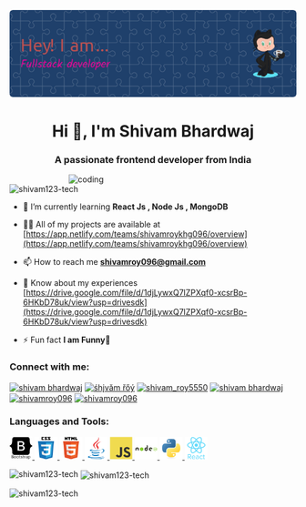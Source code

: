 ![logo](https://github.com/shivam123-tech/shivam123-tech/blob/main/github-header-image.png)
<h1 align="center">Hi 👋, I'm Shivam Bhardwaj</h1>
<h3 align="center">A passionate frontend developer from India</h3>
<img align="right" alt="coding" width="400" src="https://user-images.githubusercontent.com/55389276/140866485-8fb1c876-9a8f-4d6a-98dc-08c4981eaf70.gif">
<p align="left"> <img src="https://komarev.com/ghpvc/?username=shivam123-tech&label=Profile%20views&color=0e75b6&style=flat" alt="shivam123-tech" /> </p>

- 🌱 I’m currently learning **React Js , Node Js , MongoDB**

- 👨‍💻 All of my projects are available at [https://app.netlify.com/teams/shivamroykhg096/overview](https://app.netlify.com/teams/shivamroykhg096/overview)

- 📫 How to reach me **shivamroy096@gmail.com**

- 📄 Know about my experiences [https://drive.google.com/file/d/1djLywxQ7lZPXqf0-xcsrBp-6HKbD78uk/view?usp=drivesdk](https://drive.google.com/file/d/1djLywxQ7lZPXqf0-xcsrBp-6HKbD78uk/view?usp=drivesdk)

- ⚡ Fun fact **I am Funny🤪**

<h3 align="left">Connect with me:</h3>
<p align="left">
<a href="https://linkedin.com/in/shivam bhardwaj" target="blank"><img align="center" src="https://raw.githubusercontent.com/rahuldkjain/github-profile-readme-generator/master/src/images/icons/Social/linked-in-alt.svg" alt="shivam bhardwaj" height="30" width="40" /></a>
<a href="https://fb.com/śhįvăm řőý" target="blank"><img align="center" src="https://raw.githubusercontent.com/rahuldkjain/github-profile-readme-generator/master/src/images/icons/Social/facebook.svg" alt="śhįvăm řőý" height="30" width="40" /></a>
<a href="https://instagram.com/shivam_roy5550" target="blank"><img align="center" src="https://raw.githubusercontent.com/rahuldkjain/github-profile-readme-generator/master/src/images/icons/Social/instagram.svg" alt="shivam_roy5550" height="30" width="40" /></a>
<a href="https://www.youtube.com/c/shivam bhardwaj" target="blank"><img align="center" src="https://raw.githubusercontent.com/rahuldkjain/github-profile-readme-generator/master/src/images/icons/Social/youtube.svg" alt="shivam bhardwaj" height="30" width="40" /></a>
<a href="https://www.hackerrank.com/shivamroy096" target="blank"><img align="center" src="https://raw.githubusercontent.com/rahuldkjain/github-profile-readme-generator/master/src/images/icons/Social/hackerrank.svg" alt="shivamroy096" height="30" width="40" /></a>
<a href="https://auth.geeksforgeeks.org/user/shivamroy096" target="blank"><img align="center" src="https://raw.githubusercontent.com/rahuldkjain/github-profile-readme-generator/master/src/images/icons/Social/geeks-for-geeks.svg" alt="shivamroy096" height="30" width="40" /></a>
</p>

<h3 align="left">Languages and Tools:</h3>
<p align="left"> <a href="https://getbootstrap.com" target="_blank" rel="noreferrer"> <img src="https://raw.githubusercontent.com/devicons/devicon/master/icons/bootstrap/bootstrap-plain-wordmark.svg" alt="bootstrap" width="40" height="40"/> </a> <a href="https://www.w3schools.com/css/" target="_blank" rel="noreferrer"> <img src="https://raw.githubusercontent.com/devicons/devicon/master/icons/css3/css3-original-wordmark.svg" alt="css3" width="40" height="40"/> </a> <a href="https://www.w3.org/html/" target="_blank" rel="noreferrer"> <img src="https://raw.githubusercontent.com/devicons/devicon/master/icons/html5/html5-original-wordmark.svg" alt="html5" width="40" height="40"/> </a> <a href="https://www.java.com" target="_blank" rel="noreferrer"> <img src="https://raw.githubusercontent.com/devicons/devicon/master/icons/java/java-original.svg" alt="java" width="40" height="40"/> </a> <a href="https://developer.mozilla.org/en-US/docs/Web/JavaScript" target="_blank" rel="noreferrer"> <img src="https://raw.githubusercontent.com/devicons/devicon/master/icons/javascript/javascript-original.svg" alt="javascript" width="40" height="40"/> </a> <a href="https://nodejs.org" target="_blank" rel="noreferrer"> <img src="https://raw.githubusercontent.com/devicons/devicon/master/icons/nodejs/nodejs-original-wordmark.svg" alt="nodejs" width="40" height="40"/> </a> <a href="https://www.python.org" target="_blank" rel="noreferrer"> <img src="https://raw.githubusercontent.com/devicons/devicon/master/icons/python/python-original.svg" alt="python" width="40" height="40"/> </a> <a href="https://reactjs.org/" target="_blank" rel="noreferrer"> <img src="https://raw.githubusercontent.com/devicons/devicon/master/icons/react/react-original-wordmark.svg" alt="react" width="40" height="40"/> </a> </p>

<p><img align="left" src="https://github-readme-stats.vercel.app/api/top-langs?username=shivam123-tech&show_icons=true&locale=en&layout=compact" alt="shivam123-tech" /></p>

<p>&nbsp;<img align="center" src="https://github-readme-stats.vercel.app/api?username=shivam123-tech&show_icons=true&locale=en" alt="shivam123-tech" /></p>

<p><img align="center" src="https://github-readme-streak-stats.herokuapp.com/?user=shivam123-tech&" alt="shivam123-tech" /></p>
